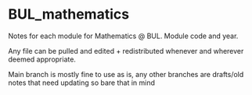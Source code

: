 # BUL_mathematics
Notes for each module for Mathematics @ BUL. Module code and year.

Any file can be pulled and edited + redistributed whenever and wherever deemed appropriate.  

Main branch is mostly fine to use as is, any other branches are drafts/old notes that need updating so bare that in mind
